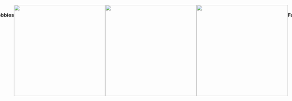 ```yaml
---
layout: page
title: About
permalink: /about/

---
```

<style>
    body{
        display: flex;
        justify-content: center; /* Center horizontally */
    }
    #me{
        transform: scaleX(-1);
        display: none;
    }
    
    @keyframes flyLinear {
            0% {
                transform: translate(0, 0) rotate(0deg);
            }
            50%
            {
                transform: rotate(45deg);
            }
            100% {
                transform: translate(400px, -400px);
            }
        }


    .flying {
        animation: flyLinear 2s ease-in-out forwards;
    }
    .images {
        width:300px;
        height:auto;
    }
</style>
{% include nav/home.html %}
<div></div>

### If you could have one super power... what would it be?
**I would personally like the ability to fly. While there are some disadvantages, the advantages outweigh in my humble opinion. You can check out some advantages and disadvantages [here](https://www.quora.com/What-would-be-the-advantages-and-disadvantages-of-everyone-in-the-world-having-the-ability-to-fly)**
<br>

<img id='me' src="{{site.baseurl}}//images/Subject.png" width="60px" height=auto>

<br>


<button onclick='fly()' id="fly">I also would like the ability to fly</button>

### Hobbies
    I enjoy swimming. I'm on the Del Norte Swim Team and I swim for a club team called Pacific Swim as well.


    In my free time I like to play video games.

<img class='images' src='https://github.com/user-attachments/assets/ca8a7a23-8bb7-4390-85ef-b7b493d71470'>

    I like to hang out with my friends

<img class='images' src='https://github.com/user-attachments/assets/0395f9f2-48ab-47bd-b785-c5f638384299'>

    I enjoy baking every now and then

<img class='images' src='https://github.com/user-attachments/assets/f82db223-fb56-4d20-951e-bcdd78c8be0b'>

### Family
    This is my family. I am the middle child of three children.

<img class='images' src='https://github.com/user-attachments/assets/c2c54cb7-b3ad-49fa-a45f-da19da544fae'>

<script>
    function fly()
    {
        const me = document.getElementById('me')
        me.style.display = "block"
        me.classList.add('flying')
        let myAudio = new Audio();
        myAudio.src = '{{site.baseurl}}/pew.mp3';
        setTimeout(() => {
            myAudio.play();
            if (myAudio.paused) {
                myAudio.play();
            }
        }, 1000);
    }
</script>


<script src="https://utteranc.es/client.js"
        repo="m8tth3/matthew_blog2025"
        issue-term="pathname"
        theme="github-light"
        crossorigin="anonymous"
        async>
</script>